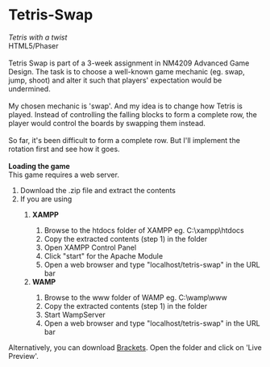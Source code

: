 # Tetris-Swap
<i>Tetris with a twist</i><br>
HTML5/Phaser
<br><br>
Tetris Swap is part of a 3-week assignment in NM4209 Advanced Game Design. The task is to choose a well-known game mechanic 
(eg. swap, jump, shoot) and alter it such that players' expectation would be undermined. 
<br><br>
My chosen mechanic is 'swap'. And my idea is to change how Tetris is played. Instead of controlling the falling blocks to 
form a complete row, the player would control the boards by swapping them instead.
<br><br>
So far, it's been difficult to form a complete row. But I'll implement the rotation first and see how it goes. 
<br><br>
<b>Loading the game</b>
<br>
This game requires a web server.
<br>
<ol>
  <li>Download the .zip file and extract the contents</li>
  <li>If you are using</li>
    <ol>
      <li><b>XAMPP</b></li>
      <ol>
        <li>Browse to the htdocs folder of XAMPP eg. C:\xampp\htdocs</li>
        <li>Copy the extracted contents (step 1) in the folder</li>
        <li>Open XAMPP Control Panel</li>
        <li>Click "start" for the Apache Module</li>
        <li>Open a web browser and type "localhost/tetris-swap" in the URL bar</li>
      </ol>
      <li><b>WAMP</b></li>
      <ol>
        <li>Browse to the www folder of WAMP eg. C:\wamp\www</li>
        <li>Copy the extracted contents (step 1) in the folder</li>
        <li>Start WampServer</li>
        <li>Open a web browser and type "localhost/tetris-swap" in the URL bar</li>
      </ol>
    </ol>
</ol>
Alternatively, you can download <a href="http://brackets.io/">Brackets</a>. Open the folder and click on 'Live Preview'.
